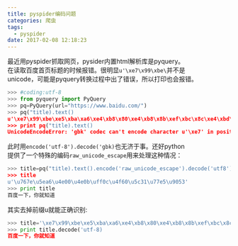 ```yaml
---
title: pyspider编码问题
categories: 爬虫
tags:
  - pyspider
date: 2017-02-08 12:18:23
---
```


最近用pyspider抓取网页，pysider内置html解析库是pyquery。  
在读取百度首页标题的时候报错。很明显`u'\xe7\x99\xbe\`并不是   
unicode，可能是pyquery转换过程中出了错误，所以打印也会报错。 
```python
>>> #coding:utf-8
>>> from pyquery import PyQuery
>>> pq=PyQuery(url="https://www.baidu.com/")
>>> pq("title).text()
u'\xe7\x99\xbe\xe5\xba\xa6\xe4\xb8\x80\xe4\xb8\x8b\xef\xbc\x8c\xe4\xbd\xa0\xe5\xb0\xb1\xe7\x9f\xa5\xe9\x81\x93'
>>> print pq("title).text()
UnicodeEncodeError: 'gbk' codec can't encode character u'\xe7' in position 0: illegal multibyte sequence
```
<!--more-->
此时用`encode('utf-8').decode('gbk)`也无济于事。还好python  
提供了一个特殊的编码`raw_unicode_escape`用来处理这种情况：

```python
>>> title=pq("title).text().encode('raw_unicode_escape').decode('utf8')
>>> title
u'\u767e\u5ea6\u4e00\u4e0b\uff0c\u4f60\u5c31\u77e5\u9053'
>>> print title
百度一下，你就知道
```
其实去掉前缀u就能正确识别:
```python
>>> title='\xe7\x99\xbe\xe5\xba\xa6\xe4\xb8\x80\xe4\xb8\x8b\xef\xbc\x8c\xe4\xbd\xa0\xe5\xb0\xb1\xe7\x9f\xa5\xe9\x81\x93'
>>> print title.decode('utf-8)
百度一下，你就知道
```